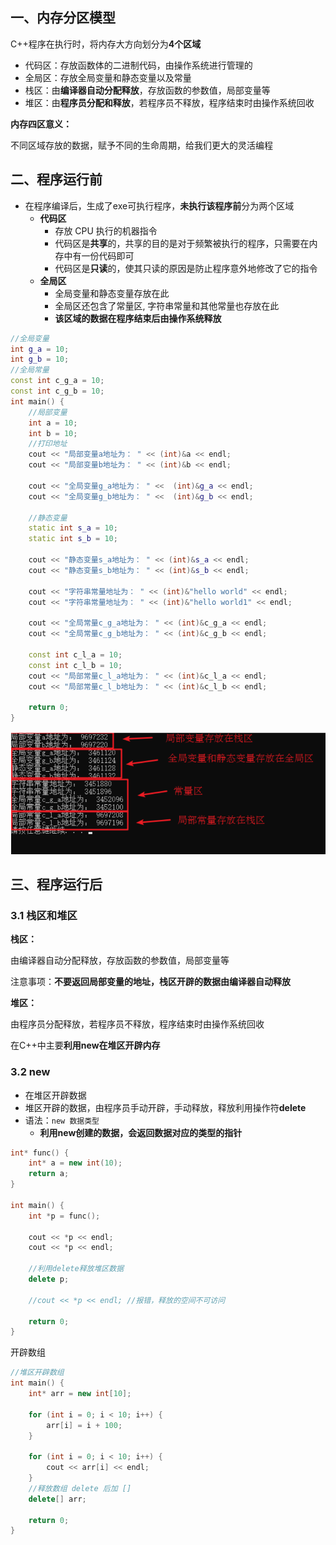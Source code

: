 ## 一、内存分区模型

C++程序在执行时，将内存大方向划分为**4个区域**

- 代码区：存放函数体的二进制代码，由操作系统进行管理的
- 全局区：存放全局变量和静态变量以及常量
- 栈区：由**编译器自动分配释放**，存放函数的参数值，局部变量等
- 堆区：由**程序员分配和释放**，若程序员不释放，程序结束时由操作系统回收

**内存四区意义：**

不同区域存放的数据，赋予不同的生命周期，给我们更大的灵活编程

## 二、程序运行前

- 在程序编译后，生成了exe可执行程序，**未执行该程序前**分为两个区域
	- **代码区**
		- 存放 CPU 执行的机器指令
		- 代码区是**共享**的，共享的目的是对于频繁被执行的程序，只需要在内存中有一份代码即可
		- 代码区是**只读**的，使其只读的原因是防止程序意外地修改了它的指令
	- **全局区**
		- 全局变量和静态变量存放在此
		- 全局区还包含了常量区, 字符串常量和其他常量也存放在此
		- **该区域的数据在程序结束后由操作系统释放**

```c++
//全局变量
int g_a = 10;
int g_b = 10;
//全局常量
const int c_g_a = 10;
const int c_g_b = 10;
int main() {
	//局部变量
	int a = 10;
	int b = 10;
	//打印地址
	cout << "局部变量a地址为： " << (int)&a << endl;
	cout << "局部变量b地址为： " << (int)&b << endl;

	cout << "全局变量g_a地址为： " <<  (int)&g_a << endl;
	cout << "全局变量g_b地址为： " <<  (int)&g_b << endl;

	//静态变量
	static int s_a = 10;
	static int s_b = 10;

	cout << "静态变量s_a地址为： " << (int)&s_a << endl;
	cout << "静态变量s_b地址为： " << (int)&s_b << endl;

	cout << "字符串常量地址为： " << (int)&"hello world" << endl;
	cout << "字符串常量地址为： " << (int)&"hello world1" << endl;

	cout << "全局常量c_g_a地址为： " << (int)&c_g_a << endl;
	cout << "全局常量c_g_b地址为： " << (int)&c_g_b << endl;

	const int c_l_a = 10;
	const int c_l_b = 10;
	cout << "局部常量c_l_a地址为： " << (int)&c_l_a << endl;
	cout << "局部常量c_l_b地址为： " << (int)&c_l_b << endl;
    
	return 0;
}
```

<img src="https://raw.githubusercontent.com/Jian-wei-peng/typora-pic/main/202210141150790.png" alt="image-20221014115052733" style="zoom: 67%;" />

## 三、程序运行后

### 3.1 栈区和堆区

**栈区：**

 由编译器自动分配释放，存放函数的参数值，局部变量等

 注意事项：**不要返回局部变量的地址，栈区开辟的数据由编译器自动释放**

**堆区：**

 由程序员分配释放，若程序员不释放，程序结束时由操作系统回收

 在C++中主要**利用new在堆区开辟内存**

### 3.2 new

- 在堆区开辟数据
- 堆区开辟的数据，由程序员手动开辟，手动释放，释放利用操作符**delete**
- 语法：`new 数据类型`
	- **利用new创建的数据，会返回数据对应的类型的指针**

```c++
int* func() {
	int* a = new int(10);
	return a;
}

int main() {
	int *p = func();

	cout << *p << endl;
	cout << *p << endl;

	//利用delete释放堆区数据
	delete p;

	//cout << *p << endl; //报错，释放的空间不可访问

	return 0;
}
```

开辟数组

```c++
//堆区开辟数组
int main() {
	int* arr = new int[10];

	for (int i = 0; i < 10; i++) {
		arr[i] = i + 100;
	}

	for (int i = 0; i < 10; i++) {
		cout << arr[i] << endl;
	}
	//释放数组 delete 后加 []
	delete[] arr;

	return 0;
}
```











